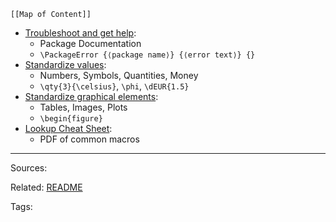
```dynamic-embed
[[Map of Content]]
```


<ul class="dataview list-view-ul"><li><span><a aria-label-position="top" aria-label="latex/Troubleshoot and get help.md" data-href="latex/Troubleshoot and get help.md" href="latex/Troubleshoot and get help.md" class="internal-link" target="_blank" rel="noopener">Troubleshoot and get help</a></span>: <ul class="dataview dataview-ul dataview-result-list-ul"><li class="dataview-result-list-li"><span>Package Documentation</span></li><li class="dataview-result-list-li"><span><code>\PackageError {⟨package name⟩} {⟨error text⟩} {}</code></span></li></ul></li><li><span><a aria-label-position="top" aria-label="Standardize values.md" data-href="Standardize values.md" href="Standardize values.md" class="internal-link" target="_blank" rel="noopener">Standardize values</a></span>: <ul class="dataview dataview-ul dataview-result-list-ul"><li class="dataview-result-list-li"><span>Numbers, Symbols, Quantities, Money</span></li><li class="dataview-result-list-li"><span><code>\qty{3}{\celsius}</code>, <code>\phi</code>, <code>\dEUR{1.5}</code></span></li></ul></li><li><span><a aria-label-position="top" aria-label="Standardize graphical elements.md" data-href="Standardize graphical elements.md" href="Standardize graphical elements.md" class="internal-link" target="_blank" rel="noopener">Standardize graphical elements</a></span>: <ul class="dataview dataview-ul dataview-result-list-ul"><li class="dataview-result-list-li"><span>Tables, Images, Plots</span></li><li class="dataview-result-list-li"><span><code>\begin{figure}</code></span></li></ul></li><li><span><a aria-label-position="top" aria-label="latex/Lookup Cheat Sheet.md" data-href="latex/Lookup Cheat Sheet.md" href="latex/Lookup Cheat Sheet.md" class="internal-link" target="_blank" rel="noopener">Lookup Cheat Sheet</a></span>: <ul class="dataview dataview-ul dataview-result-list-ul"><li class="dataview-result-list-li"><span>PDF of common macros</span></li></ul></li></ul>


---


Sources:

Related:
[README](../README.md)

Tags: